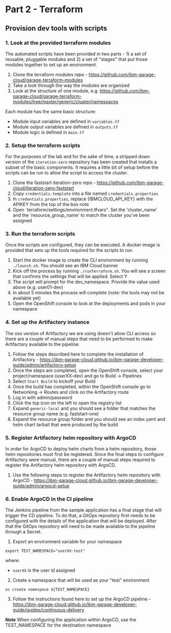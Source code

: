# Part 2 - Terraform

## Provision dev tools with scripts

### 1. Look at the provided terraform modules

The automated scripts have been provided in two parts - 1) a set of reusable, pluggable modules and 2) a set of "stages"
that put those modules together to set up an environment.

1. Clone the terraform modules repo - https://github.com/ibm-garage-cloud/garage-terraform-modules
2. Take a look through the way the modules are organized
3. Look at the structure of one module, e.g. https://github.com/ibm-garage-cloud/garage-terraform-modules/tree/master/generic/cluster/namespaces

Each module has the same basic structure:
- Module input variables are defined in `variables.tf`
- Module output variables are defined in `outputs.tf`
- Module logic is defined in `main.tf`
  
### 2. Setup the terraform scripts

For the purposes of the lab and for the sake of time, a stripped down version of the `iteration-zero` repository has been
created that installs a subset of the basic components. It requires a little bit of setup before the scripts can be run
to allow the script to access the cluster.

1. Clone the faststart iteration-zero repo - https://github.com/ibm-garage-cloud/iteration-zero-faststart
2. Copy `credentials.template` into a file named `credentials.properties`
3. In `credentials.properties`, replace {IBMCLOUD_API_KEY} with the APIKEY from the top of the box note
4. Open `terraform/settings/environment.tfvars". Set the 'cluster_name' and the 'resource_group_name' to 
match the cluster you've been assigned

### 3. Run the terraform scripts

Once the scripts are configured, they can be executed. A docker image is provided that sets up the tools required for the
scripts to run.

1. Start the docker image to create the CLI environment by running `./launch.sh`. You should see an IBM Cloud banner
2. Kick off the process by running `./runTerraform.sh`. You will see a screen that confirms the settings that will be applied. Select Y
3. The script will prompt for the dev_namespace. Provide the value used above (e.g. user01-dev)
4. In about 5 minutes the process will complete (note: the tools may not be available yet)
5. Open the OpenShift console to look at the deployments and pods in your namespace

### 4. Set up the Artifactory instance

The oss version of Artifactory we are using doesn't allow CLI access so there are a couple of manual steps that 
need to be performed to make Artifactory available to the pipeline.

1. Follow the steps described here to complete the installation of Artifactory - https://ibm-garage-cloud.github.io/ibm-garage-developer-guide/admin/artifactory-setup
2. Once the steps are completed, open the OpenShift console, select your project/namespace (userXX-dev) and go to Build -> Pipelines
3. Select `Start Build` to kickoff your Build
4. Once the build has completed, within the OpenShift console go to Networking -> Routes and click on the Artifactory route
5. Log in with admin/password
6. Click the top icon on the left to open the registry list
7. Expand `generic-local` and you should see a folder that matches the resource group name (e.g. faststart-one)
8. Expand the resource group folder and you should see an index.yaml and helm chart tarball that were produced by the
build

### 5. Register Artifactory helm repository with ArgoCD

In order for ArgoCD to deploy helm charts from a helm repository, those helm repositories must first be registered.
Since the final steps to configure Artifactory were manual, there are a couple of manual steps required to 
register the Artifactory helm repository with ArgoCD.

1. Use the following steps to register the Artifactory helm repository with ArgoCD - https://ibm-garage-cloud.github.io/ibm-garage-developer-guide/admin/argocd-setup

### 6. Enable ArgoCD in the CI pipeline

The Jenkins pipeline from the sample application has a final stage that will trigger the CD pipeline. To do that, a 
GitOps repository first needs to be configured with the details of the application that will be deployed. After that 
the GitOps repository will need to be made available to the pipeline through a Secret.

1. Export an environment variable for your namespace

```
export TEST_NAMESPACE="userXX-test"
```

where:
- `userXX` is the user id assigned

2. Create a namespace that will be used as your "test" environment

```
oc create namespace ${TEST_NAMESPACE}
```

3. Follow the instructions found here to set up the ArgoCD pipeline - https://ibm-garage-cloud.github.io/ibm-garage-developer-guide/guides/continuous-delivery

**Note**
When configuring the application within ArgoCD, use the TEST_NAMESPACE for the destination namespace
